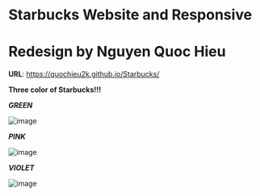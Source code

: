# Starbucks Website and Responsive
# Redesign by Nguyen Quoc Hieu 

**URL**: https://quochieu2k.github.io/Starbucks/

**Three color of Starbucks!!!**

**_GREEN_**

![image](https://user-images.githubusercontent.com/56386427/130248605-25358b79-9c7d-4fd0-ad25-f08df3030bb4.png)

**_PINK_**

![image](https://user-images.githubusercontent.com/56386427/130248940-7013bb54-41af-40c2-9f1e-4be611908334.png)

**_VIOLET_**

![image](https://user-images.githubusercontent.com/56386427/130248986-b6174cf6-7710-4965-b56b-153e3c1e6cdb.png)

